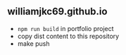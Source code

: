 ## williamjkc69.github.io
- ``npm run build`` in portfolio project
- copy dist content to this repository
- make push
